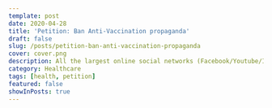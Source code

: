 ```yaml
---
template: post
date: 2020-04-28
title: 'Petition: Ban Anti-Vaccination propaganda'
draft: false
slug: /posts/petition-ban-anti-vaccination-propaganda
cover: cover.png
description: All the largest online social networks (Facebook/Youtube/Instagram/Twitter) should ban Anti-Vaccination posts and users; add an option to report profile/post with this reason
category: Healthcare
tags: [health, petition]
featured: false
showInPosts: true
---
```

